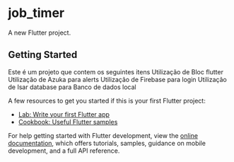 # job_timer

A new Flutter project.

## Getting Started

Este é um projeto que contem os seguintes itens
Utilização de Bloc flutter
Utilização de Azuka para alerts 
Utilização de Firebase para login
Utilização de Isar database para Banco de dados local


A few resources to get you started if this is your first Flutter project:

- [Lab: Write your first Flutter app](https://docs.flutter.dev/get-started/codelab)
- [Cookbook: Useful Flutter samples](https://docs.flutter.dev/cookbook)

For help getting started with Flutter development, view the
[online documentation](https://docs.flutter.dev/), which offers tutorials,
samples, guidance on mobile development, and a full API reference.
